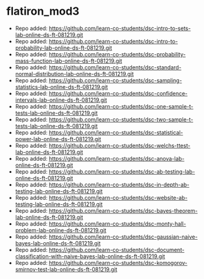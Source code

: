 # flatiron_mod3

- Repo added: https://github.com/learn-co-students/dsc-intro-to-sets-lab-online-ds-ft-081219.git
- Repo added: https://github.com/learn-co-students/dsc-intro-to-probability-lab-online-ds-ft-081219.git
- Repo added: https://github.com/learn-co-students/dsc-probability-mass-function-lab-online-ds-ft-081219.git
- Repo added: https://github.com/learn-co-students/dsc-standard-normal-distribution-lab-online-ds-ft-081219.git
- Repo added: https://github.com/learn-co-students/dsc-sampling-statistics-lab-online-ds-ft-081219.git
- Repo added: https://github.com/learn-co-students/dsc-confidence-intervals-lab-online-ds-ft-081219.git
- Repo added: https://github.com/learn-co-students/dsc-one-sample-t-tests-lab-online-ds-ft-081219.git
- Repo added: https://github.com/learn-co-students/dsc-two-sample-t-tests-lab-online-ds-ft-081219.git
- Repo added: https://github.com/learn-co-students/dsc-statistical-power-lab-online-ds-ft-081219.git
- Repo added: https://github.com/learn-co-students/dsc-welchs-ttest-lab-online-ds-ft-081219.git
- Repo added: https://github.com/learn-co-students/dsc-anova-lab-online-ds-ft-081219.git
- Repo added: https://github.com/learn-co-students/dsc-ab-testing-lab-online-ds-ft-081219.git
- Repo added: https://github.com/learn-co-students/dsc-in-depth-ab-testing-lab-online-ds-ft-081219.git
- Repo added: https://github.com/learn-co-students/dsc-website-ab-testing-lab-online-ds-ft-081219.git
- Repo added: https://github.com/learn-co-students/dsc-bayes-theorem-lab-online-ds-ft-081219.git
- Repo added: https://github.com/learn-co-students/dsc-monty-hall-problem-lab-online-ds-ft-081219.git
- Repo added: https://github.com/learn-co-students/dsc-gaussian-naive-bayes-lab-online-ds-ft-081219.git
- Repo added: https://github.com/learn-co-students/dsc-document-classification-with-naive-bayes-lab-online-ds-ft-081219.git
- Repo added: https://github.com/learn-co-students/dsc-komogorov-smirnov-test-lab-online-ds-ft-081219.git